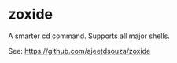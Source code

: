 # zoxide

A smarter cd command. Supports all major shells.

See: https://github.com/ajeetdsouza/zoxide
